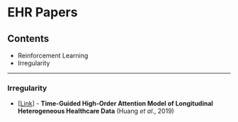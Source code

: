 # EHR Papers

## Contents
* Reinforcement Learning
* Irregularity

***

### Irregularity
* [[Link](https://arxiv.org/pdf/1912.00773.pdf)] - **Time-Guided High-Order Attention Model of Longitudinal Heterogeneous Healthcare Data** (Huang *et al*., 2019)




